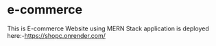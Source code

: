 # e-commerce
This is E-commerce Website using MERN Stack
application is deployed here:-https://shopc.onrender.com/

